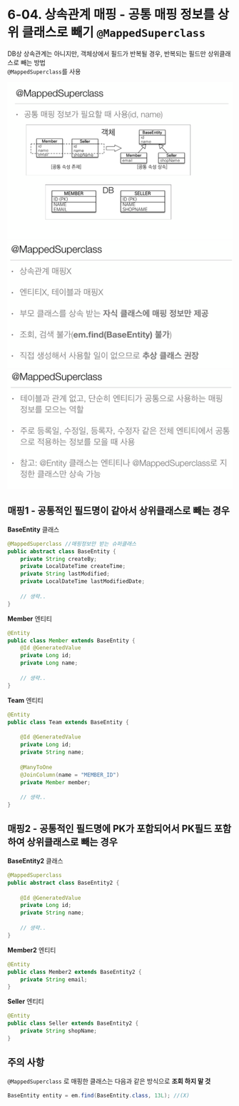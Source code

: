 # 6-04. 상속관계 매핑 - 공통 매핑 정보를 상위 클래스로 빼기 `@MappedSuperclass`   

 DB상 상속관계는 아니지만, 객체상에서 필드가 반복될 경우, 반복되는 필드만 상위클래스로 빼는 방법  
 `@MappedSuperclass`를 사용

![.](./img/1.png)  
![.](./img/2.png)  
![.](./img/3.png)  

## 매핑1 - 공통적인 필드명이 같아서 상위클래스로 빼는 경우

**BaseEntity** 클래스
```java
@MappedSuperclass //매핑정보만 받는 슈퍼클래스
public abstract class BaseEntity {
    private String createBy;
    private LocalDateTime createTime;
    private String lastModified;
    private LocalDateTime lastModifiedDate;

    // 생략..
}
```

**Member** 엔티티

```java
@Entity
public class Member extends BaseEntity {
    @Id @GeneratedValue
    private Long id;
    private Long name;

    // 생략..
}
```

**Team** 엔티티
```java
@Entity
public class Team extends BaseEntity {
    
    @Id @GeneratedValue
    private Long id;
    private String name;
    
    @ManyToOne
    @JoinColumn(name = "MEMBER_ID")
    private Member member;
    
    // 생략..
}
```


## 매핑2 - 공통적인 필드명에 PK가 포함되어서 PK필드 포함하여 상위클래스로 빼는 경우

**BaseEntity2** 클래스
```java
@MappedSuperclass
public abstract class BaseEntity2 {
    
    @Id @GeneratedValue
    private Long id;
    private String name;

    // 생략..
}

```

**Member2** 엔티티
```java
@Entity
public class Member2 extends BaseEntity2 {
    private String email;
}
```

**Seller** 엔티티
```java
@Entity
public class Seller extends BaseEntity2 {
    private String shopName;
}
```

## 주의 사항
 `@MappedSuperclass` 로 매핑한 클래스는 다음과 같은 방식으로 **조회 하지 말 것**

```java
BaseEntity entity = em.find(BaseEntity.class, 13L); //(X)
```